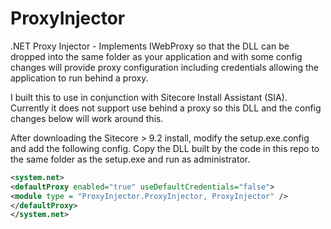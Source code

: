 # ProxyInjector
.NET Proxy Injector - Implements IWebProxy so that the DLL can be dropped into the same folder as your application and with some config changes will provide proxy configuration including credentials allowing the application to run behind a proxy.

I built this to use in conjunction with Sitecore Install Assistant (SIA). Currently it does not support use behind a proxy so this DLL and the config changes below will work around this.

After downloading the Sitecore > 9.2 install, modify the setup.exe.config and add the following config. Copy the DLL built by the code in this repo to the same folder as the setup.exe and run as administrator.

```xml
<system.net>
<defaultProxy enabled="true" useDefaultCredentials="false">
<module type = "ProxyInjector.ProxyInjector, ProxyInjector" />
</defaultProxy>
</system.net>
```
